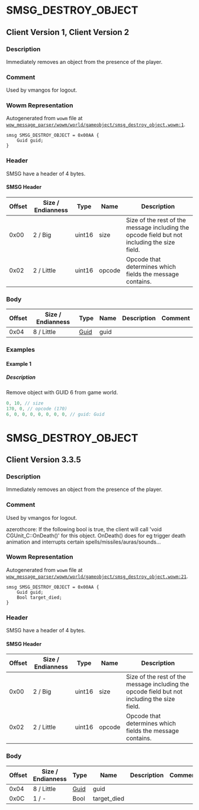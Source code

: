 # SMSG_DESTROY_OBJECT

## Client Version 1, Client Version 2

### Description

Immediately removes an object from the presence of the player.

### Comment

Used by vmangos for logout.

### Wowm Representation

Autogenerated from `wowm` file at [`wow_message_parser/wowm/world/gameobject/smsg_destroy_object.wowm:1`](https://github.com/gtker/wow_messages/tree/main/wow_message_parser/wowm/world/gameobject/smsg_destroy_object.wowm#L1).
```rust,ignore
smsg SMSG_DESTROY_OBJECT = 0x00AA {
    Guid guid;
}
```
### Header

SMSG have a header of 4 bytes.

#### SMSG Header

| Offset | Size / Endianness | Type   | Name   | Description |
| ------ | ----------------- | ------ | ------ | ----------- |
| 0x00   | 2 / Big           | uint16 | size   | Size of the rest of the message including the opcode field but not including the size field.|
| 0x02   | 2 / Little        | uint16 | opcode | Opcode that determines which fields the message contains.|

### Body

| Offset | Size / Endianness | Type | Name | Description | Comment |
| ------ | ----------------- | ---- | ---- | ----------- | ------- |
| 0x04 | 8 / Little | [Guid](../spec/packed-guid.md) | guid |  |  |

### Examples

#### Example 1

##### Description

Remove object with GUID 6 from game world.

```c
0, 10, // size
170, 0, // opcode (170)
6, 0, 0, 0, 0, 0, 0, 0, // guid: Guid
```
# SMSG_DESTROY_OBJECT

## Client Version 3.3.5

### Description

Immediately removes an object from the presence of the player.

### Comment

Used by vmangos for logout.

azerothcore: If the following bool is true, the client will call 'void CGUnit_C::OnDeath()' for this object. OnDeath() does for eg trigger death animation and interrupts certain spells/missiles/auras/sounds...

### Wowm Representation

Autogenerated from `wowm` file at [`wow_message_parser/wowm/world/gameobject/smsg_destroy_object.wowm:21`](https://github.com/gtker/wow_messages/tree/main/wow_message_parser/wowm/world/gameobject/smsg_destroy_object.wowm#L21).
```rust,ignore
smsg SMSG_DESTROY_OBJECT = 0x00AA {
    Guid guid;
    Bool target_died;
}
```
### Header

SMSG have a header of 4 bytes.

#### SMSG Header

| Offset | Size / Endianness | Type   | Name   | Description |
| ------ | ----------------- | ------ | ------ | ----------- |
| 0x00   | 2 / Big           | uint16 | size   | Size of the rest of the message including the opcode field but not including the size field.|
| 0x02   | 2 / Little        | uint16 | opcode | Opcode that determines which fields the message contains.|

### Body

| Offset | Size / Endianness | Type | Name | Description | Comment |
| ------ | ----------------- | ---- | ---- | ----------- | ------- |
| 0x04 | 8 / Little | [Guid](../spec/packed-guid.md) | guid |  |  |
| 0x0C | 1 / - | Bool | target_died |  |  |

